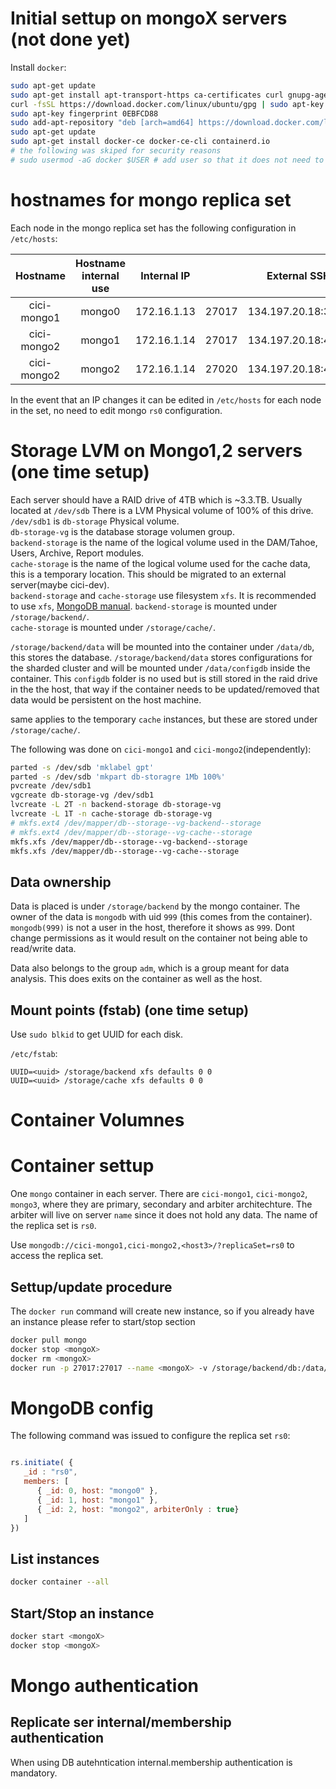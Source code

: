 
# Initial settup on mongoX servers (not done yet)

Install `docker`:   
```bash
sudo apt-get update
sudo apt-get install apt-transport-https ca-certificates curl gnupg-agent software-properties-common
curl -fsSL https://download.docker.com/linux/ubuntu/gpg | sudo apt-key add -
sudo apt-key fingerprint 0EBFCD88
sudo add-apt-repository "deb [arch=amd64] https://download.docker.com/linux/ubuntu $(lsb_release -cs) stable" 
sudo apt-get update
sudo apt-get install docker-ce docker-ce-cli containerd.io
# the following was skiped for security reasons
# sudo usermod -aG docker $USER # add user so that it does not need to use sudo to modify machines
```   
# hostnames for mongo replica set
Each node in the mongo replica set has the following configuration in `/etc/hosts`: 

|Hostname|Hostname internal use|Internal IP||External SSH|Role| 
|:------:|:---------------:|:---------:|:--:|:----------:|:-----:|
|cici-mongo1|mongo0|172.16.1.13|27017|134.197.20.18:3333|Primary/Secondary|
|cici-mongo2|mongo1|172.16.1.14|27017|134.197.20.18:4444|Primary/Secondary|
|cici-mongo2|mongo2|172.16.1.14|27020|134.197.20.18:4444|Arbiter|

In the event that an IP changes it can be edited in `/etc/hosts` for each node in the set, no need to edit mongo `rs0` configuration.

# Storage LVM on Mongo1,2 servers (one time setup)
Each server should have a RAID drive of 4TB which is ~3.3.TB. Usually located at `/dev/sdb`
There is a LVM Physical volume of 100% of this drive.   
`/dev/sdb1` is `db-storage` Physical volume.   
`db-storage-vg` is the database storage volumen group.   
`backend-storage` is the name of the logical volume used in the DAM/Tahoe, Users, Archive, Report modules.   
`cache-storage` is the name of the logical volume used for the cache data, this is a temporary location. This should be migrated to an external server(maybe cici-dev).  
`backend-storage` and `cache-storage` use filesystem `xfs`. 
It is recommended to use `xfs`, [MongoDB manual](https://docs.mongodb.com/manual/administration/production-notes/#kernel-and-file-systems).
`backend-storage` is mounted under `/storage/backend/`.   
`cache-storage` is mounted under `/storage/cache/`.   

`/storage/backend/data` will be mounted into the container under `/data/db`, this stores the database. `/storage/backend/data` stores configurations for the sharded cluster and will be mounted under `/data/configdb` inside the container. This `configdb` folder is no used but is still stored in the raid drive in the the host, that way if the container needs to be updated/removed that data would be persistent on the host machine.

same applies to the temporary `cache` instances, but these are stored under `/storage/cache/`.



The following was done on `cici-mongo1` and `cici-mongo2`(independently):   

```bash
parted -s /dev/sdb 'mklabel gpt'
parted -s /dev/sdb 'mkpart db-storagre 1Mb 100%'
pvcreate /dev/sdb1
vgcreate db-storage-vg /dev/sdb1
lvcreate -L 2T -n backend-storage db-storage-vg
lvcreate -L 1T -n cache-storage db-storage-vg
# mkfs.ext4 /dev/mapper/db--storage--vg-backend--storage
# mkfs.ext4 /dev/mapper/db--storage--vg-cache--storage
mkfs.xfs /dev/mapper/db--storage--vg-backend--storage
mkfs.xfs /dev/mapper/db--storage--vg-cache--storage
```
## Data ownership
Data is placed is under `/storage/backend` by the mongo container. The owner of the data is `mongodb` with uid `999` (this comes from the container). `mongodb(999)` is not a user in the host, therefore it shows as `999`. Dont change permissions as it would result on the container not being able to read/write data.    

Data also belongs to the group `adm`, which is a group meant for data analysis. This does exits  on the container as well as the host. 


## Mount points (fstab) (one time setup)
Use `sudo blkid` to get UUID for each disk.   

`/etc/fstab`:   
```
UUID=<uuid> /storage/backend xfs defaults 0 0
UUID=<uuid> /storage/cache xfs defaults 0 0
```

# Container Volumnes 

# Container settup
One `mongo` container in each server. There are `cici-mongo1`, `cici-mongo2`, `mongo3`, where they are primary, secondary and arbiter architechture. The arbiter will live on server `name` since it does not hold any data. 
The name of the replica set is `rs0`.   

Use `mongodb://cici-mongo1,cici-mongo2,<host3>/?replicaSet=rs0` to access the replica set.

## Settup/update procedure
The `docker run` command will create new instance, so if you already have an instance please refer to start/stop section
```bash
docker pull mongo
docker stop <mongoX>
docker rm <mongoX>
docker run -p 27017:27017 --name <mongoX> -v /storage/backend/db:/data/db -v /storage/backend/configdb:/data/configdb  -v /storage/backend/logs:/var/log/mongodb mongo mongod --replSet rs0 --enableMajorityReadConcern false #--logpath /var/log/mongodb/logs
```   

# MongoDB config 
The following command was issued to configure the replica set `rs0`:   
```javascript

rs.initiate( {
   _id : "rs0",
   members: [
      { _id: 0, host: "mongo0" },
      { _id: 1, host: "mongo1" },
      { _id: 2, host: "mongo2", arbiterOnly : true}
   ]
})
```
## List instances
```bash
docker container --all
```

## Start/Stop an instance 
```bash
docker start <mongoX>
docker stop <mongoX>
```


# Mongo authentication

## Replicate ser internal/membership authentication
When using DB autehntication internal.membership authentication is mandatory.    
<deatails here>


